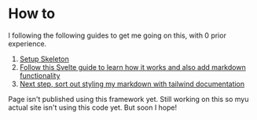 # How to
I following the following guides to get me going on this, with 0 prior experience.

1. [Setup Skeleton](https://www.skeleton.dev/docs/get-started)
2. [Follow this Svelte guide to learn how it works and also add markdown functionality](https://joshcollinsworth.com/blog/build-static-sveltekit-markdown-blog)
3. [Next step, sort out styling my markdown with tailwind documentation](https://tailwindcss.com/docs/utility-first)

Page isn't published using this framework yet.
Still working on this so myu actual site isn't using this code yet. But soon I hope!